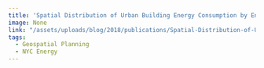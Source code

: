```yaml
---
title: 'Spatial Distribution of Urban Building Energy Consumption by End Use'
image: None
link: "/assets/uploads/blog/2018/publications/Spatial-Distribution-of-Urban-Building-Energy-Consumption-by-End-Use.pdf"
tags:
  - Geospatial Planning
  - NYC Energy
---
```


